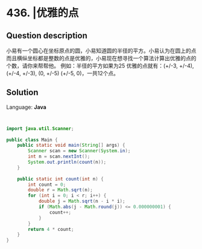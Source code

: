 # 436. |优雅的点

## Question description


小易有一个圆心在坐标原点的圆，小易知道圆的半径的平方。小易认为在圆上的点而且横纵坐标都是整数的点是优雅的，小易现在想寻找一个算法计算出优雅的点的个数，请你来帮帮他。 例如：半径的平方如果为25 优雅的点就有：(+/-3, +/-4), (+/-4, +/-3), (0, +/-5) (+/-5, 0)，一共12个点。


## Solution

Language: **Java**

```Java


import java.util.Scanner;
 
public class Main {
    public static void main(String[] args) {
        Scanner scan = new Scanner(System.in);
        int n = scan.nextInt();
        System.out.println(count(n));
    }
     
    public static int count(int n) {
        int count = 0;
        double r = Math.sqrt(n);
        for (int i = 0; i < r; i++) {
            double j = Math.sqrt(n - i * i);
            if (Math.abs(j - Math.round(j)) <= 0.000000001) {
                count++;
            }
        }
        return 4 * count;
    }
}
```


